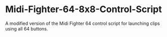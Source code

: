 # Midi-Fighter-64-8x8-Control-Script
A modified version of the Midi Fighter 64 control script for launching clips using all 64 buttons.

